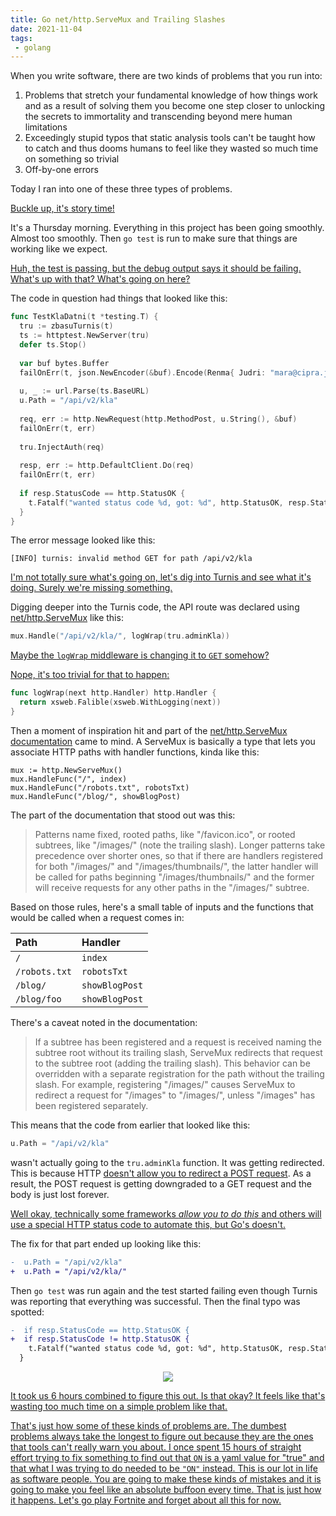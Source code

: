 ```yaml
---
title: Go net/http.ServeMux and Trailing Slashes
date: 2021-11-04
tags:
 - golang
---
```


When you write software, there are two kinds of problems that you run into:

1. Problems that stretch your fundamental knowledge of how things work and as a
   result of solving them you become one step closer to unlocking the secrets to
   immortality and transcending beyond mere human limitations
2. Exceedingly stupid typos that static analysis tools can't be taught how to
   catch and thus dooms humans to feel like they wasted so much time on
   something so trivial
3. Off-by-one errors

Today I ran into one of these three types of problems.

[Buckle up, it's story time!](conversation://Cadey/coffee)

It's a Thursday morning. Everything in this project has been going smoothly.
Almost too smoothly. Then `go test` is run to make sure that things are working like we expect.

[Huh, the test is passing, but the debug output says it should be failing.
What's up with that? What's going on here?](conversation://Mara/hmm)

The code in question had things that looked like this:

```go
func TestKlaDatni(t *testing.T) {
  tru := zbasuTurnis(t)
  ts := httptest.NewServer(tru)
  defer ts.Stop()
  
  var buf bytes.Buffer
  failOnErr(t, json.NewEncoder(&buf).Encode(Renma{ Judri: "mara@cipra.jbo" }))
  
  u, _ := url.Parse(ts.BaseURL)
  u.Path = "/api/v2/kla"
  
  req, err := http.NewRequest(http.MethodPost, u.String(), &buf)
  failOnErr(t, err)
  
  tru.InjectAuth(req)
  
  resp, err := http.DefaultClient.Do(req)
  failOnErr(t, err)
  
  if resp.StatusCode == http.StatusOK {
    t.Fatalf("wanted status code %d, got: %d", http.StatusOK, resp.StatusCode)
  }
}
```

The error message looked like this:

```
[INFO] turnis: invalid method GET for path /api/v2/kla
```

[I'm not totally sure what's going on, let's dig into Turnis and see what it's
doing. Surely we're missing something.](conversation://Cadey/coffee)

Digging deeper into the Turnis code, the API route was declared using
[net/http.ServeMux](https://pkg.go.dev/net/http#ServeMux) like this:

```go
mux.Handle("/api/v2/kla/", logWrap(tru.adminKla))
```

[Maybe the `logWrap` middleware is changing it to `GET`
somehow?](conversation://Cadey/coffee)

[Nope, it's too trivial for that to happen:](conversation://Mara/hmm)

```go
func logWrap(next http.Handler) http.Handler {
  return xsweb.Falible(xsweb.WithLogging(next))
}
```

Then a moment of inspiration hit and part of the [net/http.ServeMux
documentation](https://pkg.go.dev/net/http#ServeMux)
came to mind. A ServeMux is basically a type that lets you associate HTTP paths
with handler functions, kinda like this:

```
mux := http.NewServeMux()
mux.HandleFunc("/", index)
mux.HandleFunc("/robots.txt", robotsTxt)
mux.HandleFunc("/blog/", showBlogPost)
```

The part of the documentation that stood out was this:

> Patterns name fixed, rooted paths, like "/favicon.ico", or rooted subtrees,
> like "/images/" (note the trailing slash). Longer patterns take precedence
> over shorter ones, so that if there are handlers registered for both
> "/images/" and "/images/thumbnails/", the latter handler will be called for
> paths beginning "/images/thumbnails/" and the former will receive requests for
> any other paths in the "/images/" subtree.

Based on those rules, here's a small table of inputs and the functions that
would be called when a request comes in:

| Path          | Handler        |
| :---          | :------        |
| `/`           | `index`        |
| `/robots.txt` | `robotsTxt`    |
| `/blog/`      | `showBlogPost` |
| `/blog/foo`   | `showBlogPost` |

There's a caveat noted in the documentation:

> If a subtree has been registered and a request is received naming the subtree
> root without its trailing slash, ServeMux redirects that request to the
> subtree root (adding the trailing slash). This behavior can be overridden with
> a separate registration for the path without the trailing slash. For example,
> registering "/images/" causes ServeMux to redirect a request for "/images" to
> "/images/", unless "/images" has been registered separately.

This means that the code from earlier that looked like this:

```go
u.Path = "/api/v2/kla"
```

wasn't actually going to the `tru.adminKla` function. It was getting redirected.
This is because HTTP [doesn't allow you to redirect a POST
request](https://support.postman.com/hc/en-us/articles/211913929-My-POST-request-is-redirected-to-a-GET-request).
As a result, the POST request is getting downgraded to a GET request and the
body is just lost forever.

[Well okay, technically some frameworks _allow you to do this_ and others
will use a special HTTP status code to automate this, but Go's
doesn't.](conversation://Cadey/coffee)

The fix for that part ended up looking like this:

```diff
-  u.Path = "/api/v2/kla"
+  u.Path = "/api/v2/kla/"
```

Then `go test` was run again and the test started failing even though Turnis was
reporting that everything was successful. Then the final typo was spotted:

```diff
-  if resp.StatusCode == http.StatusOK {
+  if resp.StatusCode != http.StatusOK {
    t.Fatalf("wanted status code %d, got: %d", http.StatusOK, resp.StatusCode)
  }
```

<center>

![](https://cdn.christine.website/file/christine-static/stickers/cadey/percussive-maintenance.png)

</center>

[It took us 6 hours combined to figure this out. Is that okay? It feels like
that's wasting too much time on a simple problem like
that.](conversation://Mara/hmm)

[That's just how some of these kinds of problems are. The dumbest problems
always take the longest to figure out because they are the ones that tools can't
really warn you about. I once spent 15 hours of straight effort trying to fix
something to find out that `ON` is a yaml value for "true" and that what I was
trying to do needed to be `"ON"` instead. This is our lot in life as software
people. You are going to make these kinds of mistakes and it is going to make
you feel like an absolute buffoon every time. That is just how it happens. Let's
go play Fortnite and forget about all this for
now.](conversation://Cadey/coffee)
